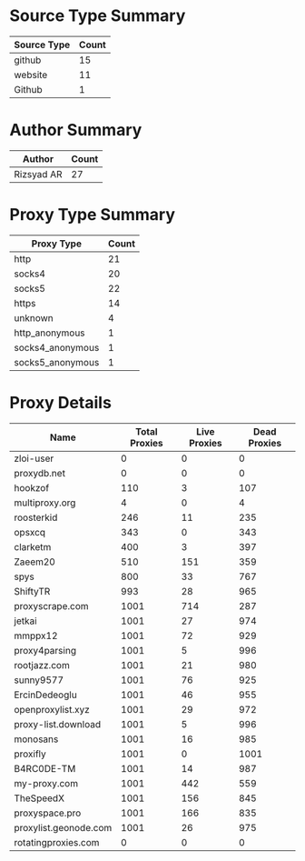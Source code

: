 # Source Type Summary

| Source Type | Count |
|-------------|-------|
| github | 15 |
| website | 11 |
| Github | 1 |


# Author Summary

| Author | Count |
|--------|-------|
| Rizsyad AR | 27 |


# Proxy Type Summary

| Proxy Type | Count |
|------------|-------|
| http | 21 |
| socks4 | 20 |
| socks5 | 22 |
| https | 14 |
| unknown | 4 |
| http_anonymous | 1 |
| socks4_anonymous | 1 |
| socks5_anonymous | 1 |


# Proxy Details

| Name | Total Proxies | Live Proxies | Dead Proxies |
|------|---------------|--------------|---------------|
| zloi-user | 0 | 0 | 0 |
| proxydb.net | 0 | 0 | 0 |
| hookzof | 110 | 3 | 107 |
| multiproxy.org | 4 | 0 | 4 |
| roosterkid | 246 | 11 | 235 |
| opsxcq | 343 | 0 | 343 |
| clarketm | 400 | 3 | 397 |
| Zaeem20 | 510 | 151 | 359 |
| spys | 800 | 33 | 767 |
| ShiftyTR | 993 | 28 | 965 |
| proxyscrape.com | 1001 | 714 | 287 |
| jetkai | 1001 | 27 | 974 |
| mmppx12 | 1001 | 72 | 929 |
| proxy4parsing | 1001 | 5 | 996 |
| rootjazz.com | 1001 | 21 | 980 |
| sunny9577 | 1001 | 76 | 925 |
| ErcinDedeoglu | 1001 | 46 | 955 |
| openproxylist.xyz | 1001 | 29 | 972 |
| proxy-list.download | 1001 | 5 | 996 |
| monosans | 1001 | 16 | 985 |
| proxifly | 1001 | 0 | 1001 |
| B4RC0DE-TM | 1001 | 14 | 987 |
| my-proxy.com | 1001 | 442 | 559 |
| TheSpeedX | 1001 | 156 | 845 |
| proxyspace.pro | 1001 | 166 | 835 |
| proxylist.geonode.com | 1001 | 26 | 975 |
| rotatingproxies.com | 0 | 0 | 0 |
